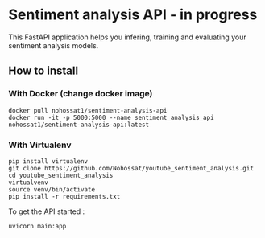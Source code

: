 # Sentiment analysis API - in progress

This FastAPI application helps you infering, training and evaluating your sentiment analysis models.

## How to install

### With Docker (change docker image)

```shell
docker pull nohossat1/sentiment-analysis-api
docker run -it -p 5000:5000 --name sentiment_analysis_api nohossat1/sentiment-analysis-api:latest
```

### With Virtualenv

```shell
pip install virtualenv
git clone https://github.com/Nohossat/youtube_sentiment_analysis.git
cd youtube_sentiment_analysis
virtualvenv
source venv/bin/activate
pip install -r requirements.txt
```

To get the API started :

```
uvicorn main:app
```
